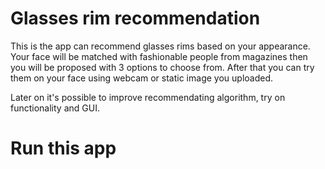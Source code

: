 # Glasses rim recommendation

This is the app can recommend glasses rims based on your appearance.
Your face will be matched with fashionable people from magazines then you will be proposed with 3 options to choose from. After that you can try them on your face using webcam or static image you uploaded.

Later on it's possible to improve recommendating algorithm, try on functionality and GUI. 


# Run this app


